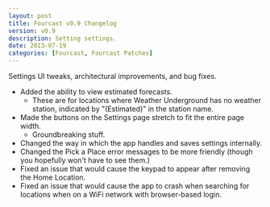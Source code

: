 ```yaml
---
layout: post
title: Fourcast v0.9 Changelog
version: v0.9
description: Setting settings.
date: 2013-07-19
categories: [Fourcast, Fourcast Patches]
---
```


Settings UI tweaks, architectural improvements, and bug fixes.

* Added the ability to view estimated forecasts.
    * These are for locations where Weather Underground has no weather station, indicated by "(Estimated)" in the station name.
* Made the buttons on the Settings page stretch to fit the entire page width.
    * Groundbreaking stuff.
* Changed the way in which the app handles and saves settings internally.
* Changed the Pick a Place error messages to be more friendly (though you hopefully won't have to see them.)
* Fixed an issue that would cause the keypad to appear after removing the Home Location.
* Fixed an issue that would cause the app to crash when searching for locations when on a WiFi network with browser-based login.